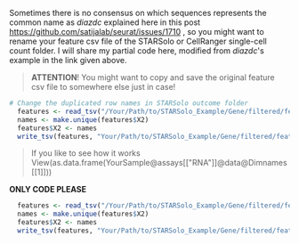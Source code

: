 Sometimes there is no consensus on which sequences represents the common name as *diazdc* explained here in this post https://github.com/satijalab/seurat/issues/1710
, so you might want to rename your feature csv file of the STARSolo or CellRanger single-cell count folder.
I will share my partial code here, modified from *diazdc*'s example in the link given above.

> **ATTENTION**! You might want to copy and save the original feature csv file to somewhere else just in case!

```R
# Change the duplicated row names in STARSolo outcome folder
  features <- read_tsv("/Your/Path/to/STARSolo_Example/Gene/filtered/features.tsv", col_names = FALSE)
  names <- make.unique(features$X2)
  features$X2 <- names
  write_tsv(features, "Your/Path/to/STARSolo_Example/Gene/filtered/features.tsv", col_names = FALSE)
```

> If you like to see how it works View(as.data.frame(YourSample@assays[["RNA"]]@data@Dimnames[[1]]))

********ONLY CODE PLEASE********

```R
  features <- read_tsv("/Your/Path/to/STARSolo_Example/Gene/filtered/features.tsv", col_names = FALSE)
  names <- make.unique(features$X2)
  features$X2 <- names
  write_tsv(features, "Your/Path/to/STARSolo_Example/Gene/filtered/features.tsv", col_names = FALSE)
```
